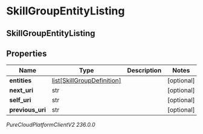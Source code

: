 # SkillGroupEntityListing

## SkillGroupEntityListing

## Properties

|Name | Type | Description | Notes|
|------------ | ------------- | ------------- | -------------|
| **entities** | [list[SkillGroupDefinition]](SkillGroupDefinition) |  | [optional] |
| **next_uri** | str |  | [optional] |
| **self_uri** | str |  | [optional] |
| **previous_uri** | str |  | [optional] |



_PureCloudPlatformClientV2 236.0.0_
